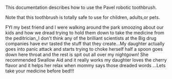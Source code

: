 This documentation describes how to use the Pavel robotic toothbrush.

Note that this toothbrush is totally safe to use for children, adults,or pets.

FYI my best friend and I were walking around the park smoozing about our kids and how we dread trying to hold them down to take the medicine from the peditrician,,I don't think any of the brilliant scientists at the Big drug companies have evr tasted the stuff that they create...My daughter actually goes into panic attack and starts trying to choke herself half a spoon goes down here throat and the rest is spit out all over my nightgown! She recommended Swallow Aid and it really works my daughter loves the cherry flavor and it helps her relax when mommy says those dreaded words ...Lets take your medicine before bed!!!

